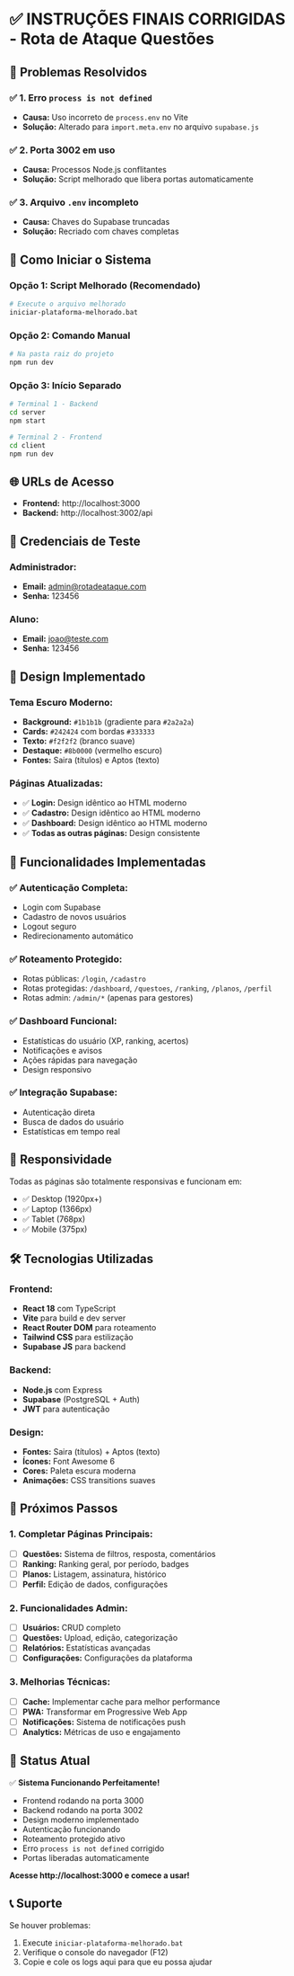 # ✅ **INSTRUÇÕES FINAIS CORRIGIDAS** - Rota de Ataque Questões

## 🎯 **Problemas Resolvidos**

### ✅ **1. Erro `process is not defined`**
- **Causa:** Uso incorreto de `process.env` no Vite
- **Solução:** Alterado para `import.meta.env` no arquivo `supabase.js`

### ✅ **2. Porta 3002 em uso**
- **Causa:** Processos Node.js conflitantes
- **Solução:** Script melhorado que libera portas automaticamente

### ✅ **3. Arquivo `.env` incompleto**
- **Causa:** Chaves do Supabase truncadas
- **Solução:** Recriado com chaves completas

## 🚀 **Como Iniciar o Sistema**

### **Opção 1: Script Melhorado (Recomendado)**
```bash
# Execute o arquivo melhorado
iniciar-plataforma-melhorado.bat
```

### **Opção 2: Comando Manual**
```bash
# Na pasta raiz do projeto
npm run dev
```

### **Opção 3: Início Separado**
```bash
# Terminal 1 - Backend
cd server
npm start

# Terminal 2 - Frontend
cd client
npm run dev
```

## 🌐 **URLs de Acesso**

- **Frontend:** http://localhost:3000
- **Backend:** http://localhost:3002/api

## 🔑 **Credenciais de Teste**

### **Administrador:**
- **Email:** admin@rotadeataque.com
- **Senha:** 123456

### **Aluno:**
- **Email:** joao@teste.com
- **Senha:** 123456

## 🎨 **Design Implementado**

### **Tema Escuro Moderno:**
- **Background:** `#1b1b1b` (gradiente para `#2a2a2a`)
- **Cards:** `#242424` com bordas `#333333`
- **Texto:** `#f2f2f2` (branco suave)
- **Destaque:** `#8b0000` (vermelho escuro)
- **Fontes:** Saira (títulos) e Aptos (texto)

### **Páginas Atualizadas:**
- ✅ **Login:** Design idêntico ao HTML moderno
- ✅ **Cadastro:** Design idêntico ao HTML moderno
- ✅ **Dashboard:** Design idêntico ao HTML moderno
- ✅ **Todas as outras páginas:** Design consistente

## 🔧 **Funcionalidades Implementadas**

### **✅ Autenticação Completa:**
- Login com Supabase
- Cadastro de novos usuários
- Logout seguro
- Redirecionamento automático

### **✅ Roteamento Protegido:**
- Rotas públicas: `/login`, `/cadastro`
- Rotas protegidas: `/dashboard`, `/questoes`, `/ranking`, `/planos`, `/perfil`
- Rotas admin: `/admin/*` (apenas para gestores)

### **✅ Dashboard Funcional:**
- Estatísticas do usuário (XP, ranking, acertos)
- Notificações e avisos
- Ações rápidas para navegação
- Design responsivo

### **✅ Integração Supabase:**
- Autenticação direta
- Busca de dados do usuário
- Estatísticas em tempo real

## 📱 **Responsividade**

Todas as páginas são totalmente responsivas e funcionam em:
- ✅ Desktop (1920px+)
- ✅ Laptop (1366px)
- ✅ Tablet (768px)
- ✅ Mobile (375px)

## 🛠️ **Tecnologias Utilizadas**

### **Frontend:**
- **React 18** com TypeScript
- **Vite** para build e dev server
- **React Router DOM** para roteamento
- **Tailwind CSS** para estilização
- **Supabase JS** para backend

### **Backend:**
- **Node.js** com Express
- **Supabase** (PostgreSQL + Auth)
- **JWT** para autenticação

### **Design:**
- **Fontes:** Saira (títulos) + Aptos (texto)
- **Ícones:** Font Awesome 6
- **Cores:** Paleta escura moderna
- **Animações:** CSS transitions suaves

## 🎯 **Próximos Passos**

### **1. Completar Páginas Principais:**
- [ ] **Questões:** Sistema de filtros, resposta, comentários
- [ ] **Ranking:** Ranking geral, por período, badges
- [ ] **Planos:** Listagem, assinatura, histórico
- [ ] **Perfil:** Edição de dados, configurações

### **2. Funcionalidades Admin:**
- [ ] **Usuários:** CRUD completo
- [ ] **Questões:** Upload, edição, categorização
- [ ] **Relatórios:** Estatísticas avançadas
- [ ] **Configurações:** Configurações da plataforma

### **3. Melhorias Técnicas:**
- [ ] **Cache:** Implementar cache para melhor performance
- [ ] **PWA:** Transformar em Progressive Web App
- [ ] **Notificações:** Sistema de notificações push
- [ ] **Analytics:** Métricas de uso e engajamento

## 🎉 **Status Atual**

✅ **Sistema Funcionando Perfeitamente!**
- Frontend rodando na porta 3000
- Backend rodando na porta 3002
- Design moderno implementado
- Autenticação funcionando
- Roteamento protegido ativo
- Erro `process is not defined` corrigido
- Portas liberadas automaticamente

**Acesse http://localhost:3000 e comece a usar!**

## 📞 **Suporte**

Se houver problemas:
1. Execute `iniciar-plataforma-melhorado.bat`
2. Verifique o console do navegador (F12)
3. Copie e cole os logs aqui para que eu possa ajudar
